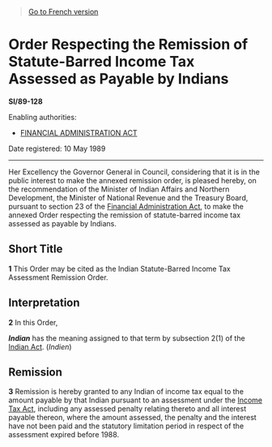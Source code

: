> [Go to French version](/fr/Règlements/Textes%20réglementaires/89/128.md)

# Order Respecting the Remission of Statute-Barred Income Tax Assessed as Payable by Indians

**SI/89-128**

Enabling authorities: 
- [FINANCIAL ADMINISTRATION ACT](/en/Acts/Revised%20Statutes%20of%20Canada/F/F-11.md)

Date registered: 10 May 1989

----------

Her Excellency the Governor General in Council, considering that it is in the public interest to make the annexed remission order, is pleased hereby, on the recommendation of the Minister of Indian Affairs and Northern Development, the Minister of National Revenue and the Treasury Board, pursuant to section 23 of the [Financial Administration Act](/en/Acts/Revised%20Statutes%20of%20Canada/F/F-11.md), to make the annexed Order respecting the remission of statute-barred income tax assessed as payable by Indians.




## Short Title


**1** This Order may be cited as the Indian Statute-Barred Income Tax Assessment Remission Order.




## Interpretation


**2** In this Order,

***Indian*** has the meaning assigned to that term by subsection 2(1) of the [Indian Act](/en/Acts/Revised%20Statutes%20of%20Canada/I/I-5.md). (*Indien*)




## Remission


**3** Remission is hereby granted to any Indian of income tax equal to the amount payable by that Indian pursuant to an assessment under the [Income Tax Act](/en/Acts/Statutes%20of%20Canada/1985/c.%201%20(5th%20Supp.).md), including any assessed penalty relating thereto and all interest payable thereon, where the amount assessed, the penalty and the interest have not been paid and the statutory limitation period in respect of the assessment expired before 1988.


